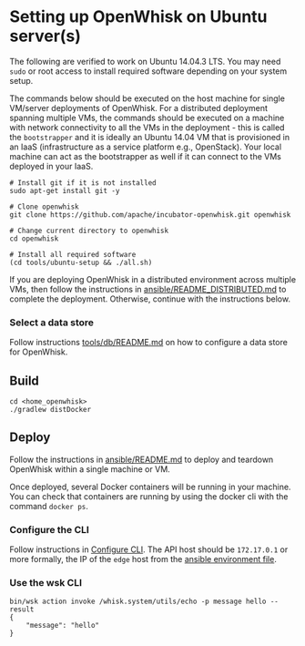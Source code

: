# Setting up OpenWhisk on Ubuntu server(s)

The following are verified to work on Ubuntu 14.04.3 LTS. You may need `sudo` or root access to install required software depending on your system setup. 

The commands below should be executed on the host machine for single VM/server deployments of OpenWhisk. For a distributed deployment spanning multiple VMs, the commands should be executed on a machine with network connectivity to all the VMs in the deployment - this is called the `bootstrapper` and it is ideally an Ubuntu 14.04 VM that is provisioned in an IaaS (infrastructure as a service platform e.g., OpenStack).  Your local machine can act as the bootstrapper as well if it can connect to the VMs deployed in your IaaS.

  ```
  # Install git if it is not installed
  sudo apt-get install git -y

  # Clone openwhisk
  git clone https://github.com/apache/incubator-openwhisk.git openwhisk
  
  # Change current directory to openwhisk
  cd openwhisk

  # Install all required software
  (cd tools/ubuntu-setup && ./all.sh)
  ```

If you are deploying OpenWhisk in a distributed environment across multiple VMs, then follow the instructions in [ansible/README_DISTRIBUTED.md](../../ansible/README_DISTRIBUTED.md) to complete the deployment. Otherwise, continue with the instructions below.

### Select a data store
Follow instructions [tools/db/README.md](../db/README.md) on how to configure a data store for OpenWhisk.

## Build

  ```
  cd <home_openwhisk>
  ./gradlew distDocker
  ```

## Deploy

Follow the instructions in [ansible/README.md](../../ansible/README.md) to deploy and teardown OpenWhisk within a single machine or VM.

Once deployed, several Docker containers will be running in your machine.
You can check that containers are running by using the docker cli with the command `docker ps`.

### Configure the CLI
Follow instructions in [Configure CLI](../../docs/cli.md). The API host
should be `172.17.0.1` or more formally, the IP of the `edge` host from the
[ansible environment file](../../ansible/environments/local/hosts).

### Use the wsk CLI
```
bin/wsk action invoke /whisk.system/utils/echo -p message hello --result
{
    "message": "hello"
}
```

